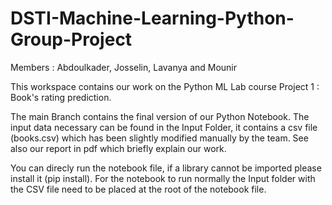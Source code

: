 # DSTI-Machine-Learning-Python-Group-Project
Members : Abdoulkader, Josselin, Lavanya and Mounir

This workspace contains our work on the Python ML Lab course Project 1 : Book's rating prediction.

The main Branch contains the final version of our Python Notebook.
The input data necessary can be found in the Input Folder, it contains a csv file (books.csv) which has been slightly modified manually by the team.
See also our report in pdf which briefly explain our work.

You can direcly run the notebook file, if a library cannot be imported please install it (pip install).
For the notebook to run normally the Input folder with the CSV file need to be placed at the root of the notebook file.
